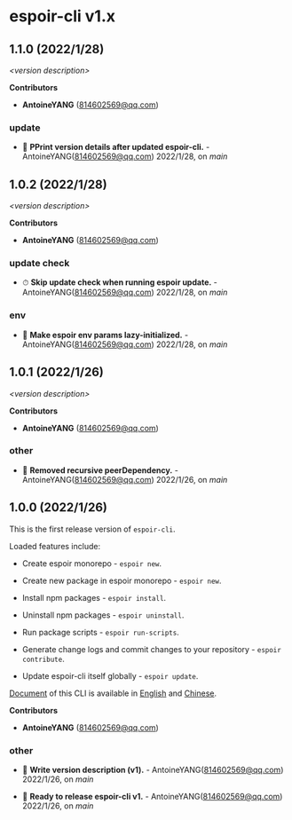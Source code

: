 # espoir-cli v1.x

## 1.1.0 (2022/1/28)

_\<version description\>_

**Contributors**

- **AntoineYANG** (814602569@qq.com)

### update

+ 🌱 **PPrint version details after updated espoir-cli.** - AntoineYANG(814602569@qq.com) 2022/1/28, on _main_


## 1.0.2 (2022/1/28)

_\<version description\>_

**Contributors**

- **AntoineYANG** (814602569@qq.com)

### update check

+ ⏱ **Skip update check when running espoir update.** - AntoineYANG(814602569@qq.com) 2022/1/28, on _main_


### env

+ 🧬 **Make espoir env params lazy-initialized.** - AntoineYANG(814602569@qq.com) 2022/1/28, on _main_


## 1.0.1 (2022/1/26)

_\<version description\>_

**Contributors**

- **AntoineYANG** (814602569@qq.com)

### other

+ 🐞 **Removed recursive peerDependency.** - AntoineYANG(814602569@qq.com) 2022/1/26, on _main_


## 1.0.0 (2022/1/26)

This is the first release version of `espoir-cli`.

Loaded features include:

* Create espoir monorepo - `espoir new`.

* Create new package in espoir monorepo - `espoir new`.

* Install npm packages - `espoir install`.

* Uninstall npm packages - `espoir uninstall`.

* Run package scripts - `espoir run-scripts`.

* Generate change logs and commit changes to your repository - `espoir contribute`.

* Update espoir-cli itself globally - `espoir update`.

[Document](./README.md) of this CLI is available in [English](./README.md) and [Chinese](./README-zh.md).

**Contributors**

- **AntoineYANG** (814602569@qq.com)

### other

+ 🧰 **Write version description (v1).** - AntoineYANG(814602569@qq.com) 2022/1/26, on _main_

+ 🧰 **Ready to release espoir-cli v1.** - AntoineYANG(814602569@qq.com) 2022/1/26, on _main_


